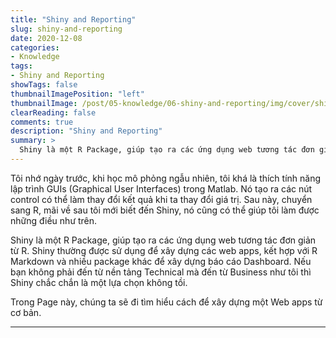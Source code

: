 ```yaml
---
title: "Shiny and Reporting"
slug: shiny-and-reporting
date: 2020-12-08
categories:
- Knowledge
tags:
- Shiny and Reporting
showTags: false
thumbnailImagePosition: "left"
thumbnailImage: /post/05-knowledge/06-shiny-and-reporting/img/cover/shiny.png
clearReading: false	
comments: true
description: "Shiny and Reporting"
summary: >
  Shiny là một R Package, giúp tạo ra các ứng dụng web tương tác đơn giản từ R. Shiny thường được sử dụng để xây dựng các web apps, kết hợp với R Markdown và nhiều package khác...
---
```


Tôi nhớ ngày trước, khi học mô phỏng ngẫu nhiên, tôi khá là thích tính năng lập trình GUIs (Graphical User Interfaces) trong Matlab. Nó tạo ra các nút control có thể làm thay đổi kết quả khi ta thay đổi giá trị. Sau này, chuyển sang R, mãi về sau tôi mới biết đến Shiny, nó cũng có thể giúp tôi làm được những điều như trên.

Shiny là một R Package, giúp tạo ra các ứng dụng web tương tác đơn giản từ R. Shiny thường được sử dụng để xây dựng các web apps, kết hợp với R Markdown và nhiều package khác để xây dựng báo cáo Dashboard. Nếu bạn không phải đến từ nền tảng Technical mà đến từ Business như tôi thì Shiny chắc chắn là một lựa chọn không tồi.

Trong Page này, chúng ta sẽ đi tìm hiểu cách để xây dựng một Web apps từ cơ bản.

---

